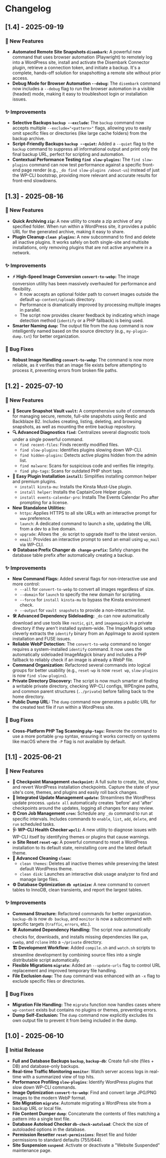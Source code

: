 # Changelog

## [1.4] - 2025-09-19

### 🚀 New Features

* **Automated Remote Site Snapshots `disembark`:** A powerful new command that uses browser automation (Playwright) to remotely log into a WordPress site, install and activate the Disembark Connector plugin, retrieve a connection token, and initiate a backup. It's a complete, hands-off solution for snapshotting a remote site without prior access.
* **Debug Mode for Browser Automation `--debug`:** The `disembark` command now includes a `--debug` flag to run the browser automation in a visible (headed) mode, making it easy to troubleshoot login or installation issues.

### ✨ Improvements

* **Selective Backups `backup --exclude`:** The `backup` command now accepts multiple `--exclude="<pattern>"` flags, allowing you to easily omit specific files or directories (like large cache folders) from the backup archive.
* **Script-Friendly Backups `backup --quiet`:** Added a `--quiet` flag to the `backup` command to suppress all informational output and print only the final backup URL, perfect for scripting and automation.
* **Contextual Performance Testing `find slow-plugins`:** The `find slow-plugins` command can now test performance against a specific front-end page render (e.g., `_do find slow-plugins /about-us`) instead of just the WP-CLI bootstrap, providing more relevant and accurate results for front-end slowdowns.

## [1.3] - 2025-08-16

### 🚀 New Features

* **Quick Archiving `zip`:** A new utility to create a zip archive of any specified folder. When run within a WordPress site, it provides a public URL for the generated archive, making it easy to share.
* **Plugin Cleanup `clean plugins`:** A new subcommand to find and delete all inactive plugins. It works safely on both single-site and multisite installations, only removing plugins that are not active anywhere in a network.

### ✨ Improvements

* **⚡️ High-Speed Image Conversion `convert-to-webp`:** The image conversion utility has been massively overhauled for performance and flexibility.
    * It now accepts an optional folder path to convert images outside the default `wp-content/uploads` directory.
    * Performance is dramatically improved by processing multiple images in parallel.
    * The script now provides clearer feedback by indicating which image detection method (`identify` or a PHP fallback) is being used.
* **Smarter Naming `dump`:** The output file from the `dump` command is now intelligently named based on the source directory (e.g., `my-plugin-dump.txt`) for better organization.

### 🐛 Bug Fixes

* **Robust Image Handling `convert-to-webp`:** The command is now more reliable, as it verifies that an image file exists before attempting to process it, preventing errors from broken file paths.

## [1.2] - 2025-07-10

### 🚀 New Features

* **🏦 Secure Snapshot Vault `vault`:** A comprehensive suite of commands for managing secure, remote, full-site snapshots using Restic and Backblaze B2. Includes creating, listing, deleting, and browsing snapshots, as well as mounting the entire backup repository.
* **🔍 Advanced Diagnostics `find`:** Centralizes several diagnostic tools under a single powerful command.
    * `find recent-files`: Finds recently modified files.
    * `find slow-plugins`: Identifies plugins slowing down WP-CLI.
    * `find hidden-plugins`: Detects active plugins hidden from the admin list.
    * `find malware`: Scans for suspicious code and verifies file integrity.
    * `find php-tags`: Scans for outdated PHP short tags.
* **🔌 Easy Plugin Installation `install`:** Simplifies installing common helper and premium plugins.
    * `install kinsta-mu`: Installs the Kinsta Must-Use plugin.
    * `install helper`: Installs the CaptainCore Helper plugin.
    * `install events-calendar-pro`: Installs The Events Calendar Pro after prompting for a license.
* **New Standalone Utilities:**
    * `https`: Applies HTTPS to all site URLs with an interactive prompt for `www` preference.
    * `launch`: A dedicated command to launch a site, updating the URL from a dev to a live domain.
    * `upgrade`: Allows the `_do` script to upgrade itself to the latest version.
    * `email`: Provides an interactive prompt to send an email using `wp_mail` via WP-CLI.
* **⚙️ Database Prefix Changer `db change-prefix`:** Safely changes the database table prefix after automatically creating a backup.

### ✨ Improvements

* **New Command Flags:** Added several flags for non-interactive use and more control:
    * `--all` for `convert-to-webp` to convert all images regardless of size.
    * `--domain` for `launch` to specify the new domain for scripting.
    * `--force` for `install kinsta-mu` to bypass the Kinsta environment check.
    * `--output` for `vault snapshots` to provide a non-interactive list.
* **🛠️ Advanced Dependency Sideloading:** `_do` can now automatically download and use tools like `restic`, `git`, and `imagemagick` in a private directory if they aren't installed system-wide. The ImageMagick setup cleverly extracts the `identify` binary from an AppImage to avoid system installation and FUSE issues.
* **Reliable WebP Detection:** The `convert-to-webp` command no longer requires a system-installed `identify` command. It now uses the automatically sideloaded ImageMagick binary and includes a PHP fallback to reliably check if an image is already a WebP file.
* **Command Organization:** Refactored several commands into logical groups for better usability (e.g., `reset-wp` is now `reset wp`, `slow-plugins` is now `find slow-plugins`).
* **Private Directory Discovery:** The script is now much smarter at finding a writable private directory, checking WP-CLI configs, WPEngine paths, and common parent structures (`../private`) before falling back to the home directory.
* **Public Dump URL:** The `dump` command now generates a public URL for the created text file if run within a WordPress site.

### 🐛 Bug Fixes

* **Cross-Platform PHP Tag Scanning `php-tags`:** Rewrote the command to use a more portable `grep` syntax, ensuring it works correctly on systems like macOS where the `-P` flag is not available by default.

## [1.1] - 2025-06-21

### 🚀 New Features

* **💾 Checkpoint Management `checkpoint`:** A full suite to create, list, show, and revert WordPress installation checkpoints. Capture the state of your site's core, themes, and plugins and easily roll back changes.
* **🔄 Integrated Update Management `update`:** Streamlines the WordPress update process. `update all` automatically creates 'before' and 'after' checkpoints around the updates, logging all changes for easy review.
* **⏰ Cron Job Management `cron`:** Schedule any `_do` command to run at specific intervals. Includes commands to `enable`, `list`, `add`, `delete`, and `run` scheduled tasks.
* **🩺 WP-CLI Health Checker `wpcli`:** A new utility to diagnose issues with WP-CLI itself by identifying themes or plugins that cause warnings.
* **💥 Site Reset `reset-wp`:** A powerful command to reset a WordPress installation to its default state, reinstalling core and the latest default theme.
* **🧹 Advanced Cleaning `clean`:**
    * `clean themes`: Deletes all inactive themes while preserving the latest default WordPress theme.
    * `clean disk`: Launches an interactive disk usage analyzer to find and manage large files.
* **⚙️ Database Optimization `db optimize`:** A new command to convert tables to InnoDB, clean transients, and report the largest tables.

### ✨ Improvements

* **Command Structure:** Refactored commands for better organization. `backup-db` is now `db backup`, and `monitor` is now a subcommand with specific targets (`traffic`, `errors`, etc.).
* **🛠️ Automated Dependency Handling:** The script now automatically checks for, downloads, and installs missing dependencies like `gum`, `cwebp`, and `rclone` into a `~/private` directory.
* **🏗️ Development Workflow:** Added `compile.sh` and `watch.sh` scripts to streamline development by combining source files into a single distributable script automatically.
* **Flexible Migrations `migrate`:** Added an `--update-urls` flag to control URL replacement and improved temporary file handling.
* **File Exclusion `dump`:** The `dump` command was enhanced with an `-x` flag to exclude specific files or directories.

### 🐛 Bug Fixes

* **Migration File Handling:** The `migrate` function now handles cases where `wp-content` exists but contains no plugins or themes, preventing errors.
* **Dump Self-Exclusion:** The `dump` command now explicitly excludes its own output file to prevent it from being included in the dump.

## [1.0] - 2025-06-10

### 🎉 Initial Release

* **Full and Database Backups `backup`, `backup-db`**: Create full-site (files + DB) and database-only backups.
* **Real-time Traffic Monitoring `monitor`**: Watch server access logs in real-time with a summarized view of top hits.
* **Performance Profiling `slow-plugins`**: Identify WordPress plugins that slow down WP-CLI commands.
* **Image Optimization `convert-to-webp`**: Find and convert large JPG/PNG images to the modern WebP format.
* **Site Migration `migrate`**: Automate migrating a WordPress site from a backup URL or local file.
* **File Content Dumper `dump`**: Concatenate the contents of files matching a pattern into a single text file.
* **Database Autoload Checker `db-check-autoload`**: Check the size of autoloaded options in the database.
* **Permission Resetter `reset-permissions`**: Reset file and folder permissions to standard defaults (755/644).
* **Site Suspension `suspend`**: Activate or deactivate a "Website Suspended" maintenance page.